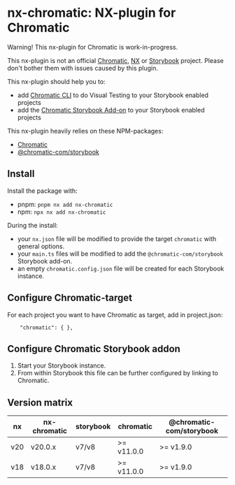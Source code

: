 # nx-chromatic: NX-plugin for Chromatic

Warning! This nx-plugin for Chromatic is work-in-progress.

This nx-plugin is not an official [Chromatic](https://www.chromatic.com/), [NX](https://nx.dev/) or [Storybook](https://storybook.js.org/) project. Please don't bother them with issues caused by this plugin.

This nx-plugin should help you to:
* add [Chromatic CLI](https://www.chromatic.com/docs/cli/) to do Visual Testing to your Storybook enabled projects
* add the [Chromatic Storybook Add-on](https://www.chromatic.com/docs/visual-tests-addon/) to your Storybook enabled projects

This nx-plugin heavily relies on these NPM-packages:
* [Chromatic](https://www.npmjs.com/package/chromatic)
* [@chromatic-com/storybook](https://www.npmjs.com/package/@chromatic-com/storybook)


## Install
Install the package with: 
* pnpm: `pnpm nx add nx-chromatic`
* npm: `npx nx add nx-chromatic`

During the install:
* your `nx.json` file will be modified to provide the target `chromatic` with general options.
* your `main.ts` files will be modified to add the `@chromatic-com/storybook` Storybook add-on.
* an empty `chromatic.config.json` file will be created for each Storybook instance.

## Configure Chromatic-target
For each project you want to have Chromatic as target, add in project.json:
```
    "chromatic": { },
```

## Configure Chromatic Storybook addon
1. Start your Storybook instance.
2. From within Storybook this file can be further configured by linking to Chromatic. 

## Version matrix

| nx    | nx-chromatic | storybook | chromatic  | @chromatic-com/storybook | 
|-------|--------------|-----------|------------|-----------------------|
| v20   | v20.0.x      | v7/v8     | >= v11.0.0 | >= v1.9.0             |
| v18   | v18.0.x      | v7/v8     | >= v11.0.0 | >= v1.9.0             |


